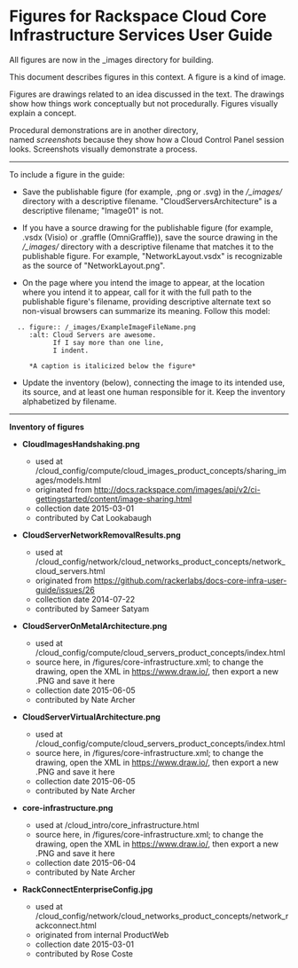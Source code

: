 Figures for Rackspace Cloud Core Infrastructure Services User Guide
===================================================================
All figures are now in the _images directory for building.

This document describes figures in this context. A figure is a kind of image.

Figures are drawings related to an idea discussed 
in the text. The drawings show how things work conceptually but 
not procedurally. Figures visually explain a concept.

Procedural demonstrations are in another directory,  
named *screenshots* because they show how a Cloud Control Panel 
session looks. Screenshots visually demonstrate a process.

----
To include a figure in the guide:

* Save the publishable figure (for example, .png or .svg) 
  in the */_images/* directory 
  with a descriptive filename. "CloudServersArchitecture" 
  is a descriptive filename; "Image01" is not.
  
* If you have a source drawing for the publishable figure 
  (for example, .vsdx (Visio) or .graffle (OmniGraffle)), 
  save the source drawing 
  in the */_images/* directory 
  with a descriptive filename that matches it to the 
  publishable figure.
  For example, "NetworkLayout.vsdx" is recognizable as the source 
  of "NetworkLayout.png". 
  
* On the page where you intend the image to appear, 
  at the location where you intend it to appear, 
  call for it with the full path to the publishable figure's filename, 
  providing descriptive alternate text 
  so non-visual browsers can summarize its meaning. 
  Follow this model:

```
  .. figure:: /_images/ExampleImageFileName.png
     :alt: Cloud Servers are awesome.
           If I say more than one line, 
           I indent.
           
     *A caption is italicized below the figure*
```

* Update the inventory (below), connecting the image to 
  its intended use, its source, and at least one human 
  responsible for it. 
  Keep the inventory alphabetized by filename.

----
**Inventory of figures**

* **CloudImagesHandshaking.png**
  * used at /cloud_config/compute/cloud_images_product_concepts/sharing_images/models.html
  * originated from http://docs.rackspace.com/images/api/v2/ci-gettingstarted/content/image-sharing.html 
  * collection date 2015-03-01
  * contributed by Cat Lookabaugh

* **CloudServerNetworkRemovalResults.png**
  * used at /cloud_config/network/cloud_networks_product_concepts/network_cloud_servers.html
  * originated from https://github.com/rackerlabs/docs-core-infra-user-guide/issues/26 
  * collection date 2014-07-22
  * contributed by Sameer Satyam
  
* **CloudServerOnMetalArchitecture.png**
  * used at /cloud_config/compute/cloud_servers_product_concepts/index.html
  * source here, in /figures/core-infrastructure.xml; 
    to change the drawing, open the XML in https://www.draw.io/, 
    then export a new .PNG and save it here 
  * collection date 2015-06-05
  * contributed by Nate Archer

* **CloudServerVirtualArchitecture.png**
  * used at /cloud_config/compute/cloud_servers_product_concepts/index.html
  * source here, in /figures/core-infrastructure.xml; 
    to change the drawing, open the XML in https://www.draw.io/, 
    then export a new .PNG and save it here 
  * collection date 2015-06-05
  * contributed by Nate Archer
  
* **core-infrastructure.png**
  * used at /cloud_intro/core_infrastructure.html
  * source here, in /figures/core-infrastructure.xml; 
    to change the drawing, open the XML in https://www.draw.io/, 
    then export a new .PNG and save it here
  * collection date 2015-06-04
  * contributed by Nate Archer

* **RackConnectEnterpriseConfig.jpg**
  * used at /cloud_config/network/cloud_networks_product_concepts/network_rackconnect.html
  * originated from internal ProductWeb
  * collection date 2015-03-01
  * contributed by Rose Coste
  
